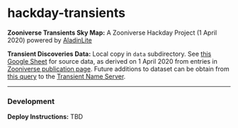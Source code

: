 # hackday-transients

**Zooniverse Transients Sky Map:** A Zooniverse Hackday Project (1 April 2020)
powered by [AladinLite](https://aladin.u-strasbg.fr/AladinLite/doc/)

**Transient Discoveries Data:** Local copy in `data` subdirectory.
See [this Google Sheet](https://docs.google.com/spreadsheets/d/1TPn1szCFrUwtbG8yGI3GTYHhkcUtOUacmukk_54i-44/edit)
for source data, as derived on 1 April 2020 from entries in
[Zooniverse publication page](https://www.zooniverse.org/about/publications).
Future additions to dataset can be obtain from
[this query](https://wis-tns.weizmann.ac.il/search?&discovered_period_value=5&discovered_period_units=years&unclassified_at=0&classified_sne=1&include_frb=0&name=&name_like=0&isTNS_AT=all&public=all&ra=&decl=&radius=&coords_unit=arcsec&reporting_groupid%5B%5D=4&groupid%5B%5D=0&classifier_groupid%5B%5D=null&objtype%5B%5D=null&at_type%5B%5D=null&date_start%5Bdate%5D=&date_end%5Bdate%5D=&discovery_mag_min=&discovery_mag_max=&internal_name=&discoverer=&classifier=&spectra_count=&redshift_min=&redshift_max=&hostname=&ext_catid=&ra_range_min=&ra_range_max=&decl_range_min=&decl_range_max=&discovery_instrument%5B%5D=null&classification_instrument%5B%5D=null&associated_groups%5B%5D=null&at_rep_remarks=Supernova%20Hunters&class_rep_remarks=&frb_repeat=all&frb_repeater_of_objid=&frb_measured_redshift=0&frb_dm_range_min=&frb_dm_range_max=&frb_rm_range_min=&frb_rm_range_max=&frb_snr_range_min=&frb_snr_range_max=&frb_flux_range_min=&frb_flux_range_max=&num_page=50&display%5Bredshift%5D=1&display%5Bhostname%5D=1&display%5Bhost_redshift%5D=1&display%5Bsource_group_name%5D=1&display%5Bclassifying_source_group_name%5D=1&display%5Bdiscovering_instrument_name%5D=0&display%5Bclassifing_instrument_name%5D=0&display%5Bprograms_name%5D=0&display%5Binternal_name%5D=1&display%5BisTNS_AT%5D=0&display%5Bpublic%5D=1&display%5Bend_pop_period%5D=0&display%5Bspectra_count%5D=1&display%5Bdiscoverymag%5D=1&display%5Bdiscmagfilter%5D=1&display%5Bdiscoverydate%5D=1&display%5Bdiscoverer%5D=1&display%5Bremarks%5D=0&display%5Bsources%5D=0&display%5Bbibcode%5D=0&display%5Bext_catalogs%5D=0)
to the [Transient Name Server](https://wis-tns.weizmann.ac.il/).

---------------
### Development

**Deploy Instructions:** TBD

